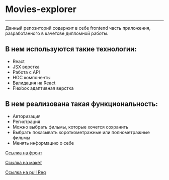 # Movies-explorer
___
Данный репозиторий содержит в себе frontend часть приложения, 
разработанного в качетсве дипломной работы.

## В нем используются такие технологии:

- React
- JSX верстка
- Работа с API
- НОС компоненты
- Валидация на React
- Flexbox адаптивная верстка

## В нем реализована такая функциональность:

- Авторизация
- Регистрация
- Можно выбрать фильмы, которые хочется сохранить
- Выбрать показывать короткометражные или полнометражные фильмы
- Менять информацию о себе

[Ссылка на фронт](https://aboutfilms.nomoredomains.work/)

[Ссылка на макет](https://disk.yandex.ru/d/33tshkilDqrm1w)

[Ссылка на pull Req](https://github.com/MariaMantusova/movies-explorer-frontend/pull/11)
